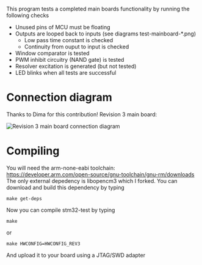 This program tests a completed main boards functionality by running the following checks
* Unused pins of MCU must be floating
* Outputs are looped back to inputs (see diagrams test-mainboard-*.png)
    * Low pass time constant is checked
    * Continuity from ouput to input is checked
* Window comparator is tested
* PWM inhibit circuitry (NAND gate) is tested
* Resolver excitation is generated (but not tested)
* LED blinks when all tests are successful

# Connection diagram
Thanks to Dima for this contribution!
Revision 3 main board:

![Revision 3 main board connection diagram](test-mainboard-rev3.png)

# Compiling
You will need the arm-none-eabi toolchain: https://developer.arm.com/open-source/gnu-toolchain/gnu-rm/downloads
The only external depedency is libopencm3 which I forked. You can download and build this dependency by typing

`make get-deps`

Now you can compile stm32-test by typing

`make`

or

`make HWCONFIG=HWCONFIG_REV3`

And upload it to your board using a JTAG/SWD adapter
